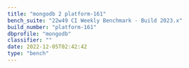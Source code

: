 ```yaml
---
title: "mongodb 2 platform-161"
bench_suite: "22w49 CI Weekly Benchmark - Build 2023.x"
build_number: "platform-161"
dbprofile: "mongodb"
classifier: ""
date: 2022-12-05T02:42:42
type: "bench"
---
```

